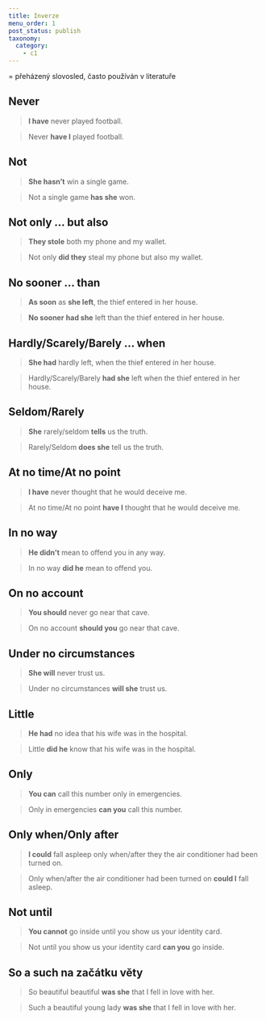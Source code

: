 ```yaml
---
title: Inverze
menu_order: 1
post_status: publish
taxonomy:
  category:
    - c1
---
```


= přeházený slovosled, často používán v literatuře

## Never

> **I have** never played football.

> Never **have I** played football.

## Not

> **She hasn’t** win a single game.

> Not a single game **has she** won.

## Not only ... but also

> **They stole** both my phone and my wallet.

> Not only **did they** steal my phone but also my wallet.

## No sooner ... than

> **As soon** as **she left**, the thief entered in her house.

> **No sooner** **had she** left than the thief entered in her house.

## Hardly/Scarely/Barely ... when

> **She had** hardly left, when the thief entered in her house.

> Hardly/Scarely/Barely **had she** left when the thief entered in her house.

## Seldom/Rarely

> **She** rarely/seldom **tells** us the truth.

> Rarely/Seldom **does she** tell us the truth.

## At no time/At no point

> **I have** never thought that he would deceive me.

> At no time/At no point **have I** thought that he would deceive me.

## In no way

> **He didn’t** mean to offend you in any way.

> In no way **did he** mean to offend you.

## On no account

> **You should** never go near that cave.

> On no account **should you** go near that cave.

## Under no circumstances

> **She will** never trust us.

> Under no circumstances **will she** trust us.

## Little

> **He had** no idea that his wife was in the hospital.

> Little **did he** know that his wife was in the hospital.

## Only

> **You can** call this number only in emergencies.

> Only in emergencies **can you** call this number.

## Only when/Only after

> **I could** fall aspleep only when/after they the air conditioner had been turned on.

> Only when/after the air conditioner had been turned on **could I** fall asleep.

## Not until

> **You cannot** go inside until you show us your identity card.

> Not until you show us your identity card **can you** go inside.

## So a such na začátku věty

> So beautiful beautiful **was she** that I fell in love with her.

> Such a beautiful young lady **was she** that I fell in love with her.
